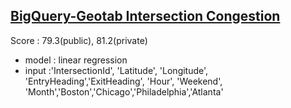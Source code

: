 [BigQuery-Geotab Intersection Congestion](https://github.com/HYORIMLEE/KaggleKiggle/blob/main/hyorimlee/Bigquery-Geotab%20Intersection%20Congestion.ipynb)
---
Score : 79.3(public), 81.2(private)
* model : linear regression
* input :'IntersectionId', 'Latitude', 'Longitude', 'EntryHeading','ExitHeading', 'Hour', 'Weekend', 'Month','Boston','Chicago','Philadelphia','Atlanta'
